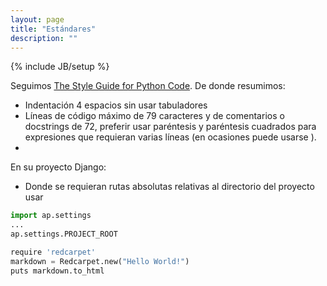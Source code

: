 ```yaml
---
layout: page
title: "Estándares"
description: ""
---
```

{% include JB/setup %}


Seguimos 
[The Style Guide for Python Code](http://www.python.org/dev/peps/pep-0008/).
De donde resumimos:

* Indentación 4 espacios sin usar tabuladores
* Líneas de código máximo de 79 caracteres y de comentarios o docstrings de 72,
  preferir usar paréntesis y paréntesis cuadrados para expresiones que 
  requieran varias líneas (en ocasiones puede usarse \).
* 


En su proyecto Django:

* Donde se requieran rutas absolutas relativas al directorio del proyecto
  usar
```python
import ap.settings 
...
ap.settings.PROJECT_ROOT
```


```python
require 'redcarpet'
markdown = Redcarpet.new("Hello World!")
puts markdown.to_html
```
